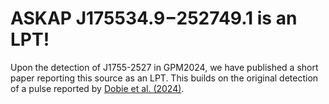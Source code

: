# ASKAP J175534.9−252749.1 is an LPT!

Upon the detection of J1755-2527 in GPM2024, we have published a short paper reporting this source as an LPT. This builds on the original detection of a pulse reported by [Dobie et al. (2024)](https://ui.adsabs.harvard.edu/abs/2024MNRAS.535..909D/abstract).

